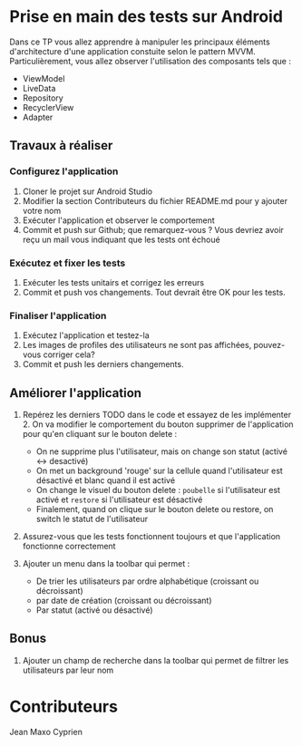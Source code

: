 # Prise en main des tests sur Android

Dans ce TP vous allez apprendre à manipuler les principaux éléments d'architecture d'une application
constuite selon le pattern MVVM. Particulièrement, vous allez observer l'utilisation des composants
tels que :

- ViewModel
- LiveData
- Repository
- RecyclerView
- Adapter

## Travaux à réaliser

### Configurez l'application

1. Cloner le projet sur Android Studio
2. Modifier la section Contributeurs du fichier README.md pour y ajouter votre nom
3. Exécuter l'application et observer le comportement
4. Commit et push sur Github; que remarquez-vous ? Vous devriez avoir reçu un mail vous indiquant
   que les tests ont échoué

### Exécutez et fixer les tests

1. Exécuter les tests unitairs et corrigez les erreurs
2. Commit et push vos changements. Tout devrait être OK pour les tests.

### Finaliser l'application

1. Exécutez l'application et testez-la
2. Les images de profiles des utilisateurs ne sont pas affichées, pouvez-vous corriger cela?
3. Commit et push les derniers changements.

## Améliorer l'application

1. Repérez les derniers TODO dans le code et essayez de les implémenter
    2. On va modifier le comportement du bouton supprimer de l'application pour qu'en cliquant sur
       le
       bouton delete :

    - On ne supprime plus l'utilisateur, mais on change son statut (activé <-> desactivé)
    - On met un background 'rouge' sur la cellule quand l'utilisateur est désactivé et blanc quand
      il
      est activé
    - On change le visuel du bouton delete : `poubelle` si l'utilisateur est activé et `restore` si
      l'utilisateur est désactivé
    - Finalement, quand on clique sur le bouton delete ou restore, on switch le statut de
      l'utilisateur

2. Assurez-vous que les tests fonctionnent toujours et que l'application fonctionne correctement

3. Ajouter un menu dans la toolbar qui permet :
    - De trier les utilisateurs par ordre alphabétique (croissant ou décroissant)
    - par date de création (croissant ou décroissant)
    - Par statut (activé ou désactivé)

## Bonus

1. Ajouter un champ de recherche dans la toolbar qui permet de filtrer les utilisateurs par leur nom

# Contributeurs
Jean Maxo Cyprien
